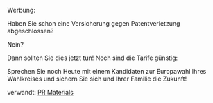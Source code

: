 Werbung:

Haben Sie schon eine Versicherung gegen Patentverletzung abgeschlossen?

Nein?

Dann sollten Sie dies jetzt tun! Noch sind die Tarife günstig:

Sprechen Sie noch Heute mit einem Kandidaten zur Europawahl Ihres
Wahlkreises und sichern Sie sich und Ihrer Familie die Zukunft!

verwandt: [ PR Materials](PrmatEn "wikilink")

